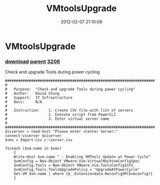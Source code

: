 ﻿---
pid:            3205
parent:         3201
children:       3206
poster:         David
title:          VMtoolsUpgrade
date:           2012-02-07 21:10:08
description:    Check and upgrade Tools during power cycling
format:         posh
---

# VMtoolsUpgrade

### [download](3205.ps1) [parent](3201.md) [3206](3206.md)

Check and upgrade Tools during power cycling

```posh
#####################################################################
#	
# 	Purpose:  "Check and upgrade Tools during power cycling"
# 	Author:   David Chung
# 	Support:  IT Infrastructure
# 	Docs:     N/A
#
#	Instruction:	1. Create CSV file with list of servers
#					2. Execute script from PowerCLI
#					3. Enter virtual server name
#				
#####################################################################
$viserver = read-host "Please enter vCenter Server:"
connect-viserver $viserver
$vms = Import-Csv c:\server.csv

foreach ($vm.name in $vms) 
	{
	Write-Host $vm.name " - Enabling VMTools Update at Power Cycle" 
	$vmConfig = New-Object VMware.Vim.VirtualMachineConfigSpec
	$vmConfig.Tools = New-Object VMware.Vim.ToolsConfigInfo
	$vmConfig.Tools.ToolsUpgradePolicy = "UpgradeAtPowerCycle"
	Get-VM $vm.name | where {$_.Extensiondata.ReconfigVM($vmconfig)}
	}
```
